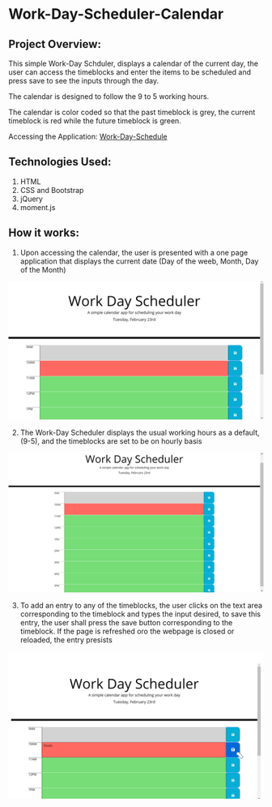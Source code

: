 # Work-Day-Scheduler-Calendar
## Project Overview:
This simple Work-Day Schduler, displays a calendar of the current day, the user can access the timeblocks and enter the items to be scheduled and press save to see the inputs through the day.

The calendar is designed to follow the 9 to 5 working hours. 

The calendar is color coded so that the past timeblock is grey, the current timeblock is red while the future timeblock is green.

Accessing the Application: [Work-Day-Schedule](https://nohaashraf85.github.io/Work-Day-Scheduler-Calendar/)

## Technologies Used:
1. HTML
2. CSS and Bootstrap
3. jQuery
4. moment.js

## How it works:
1. Upon accessing the calendar, the user is presented with a one page application that displays the current date (Day of the weeb, Month, Day of the Month)

![Homepage](./Assets/images/Homepage.png)

2. The Work-Day Scheduler displays the usual working hours as a default, (9-5), and the timeblocks are set to be on hourly basis

![ninetofiveworkday](./Assets/images/nineToFiveWorkDay.png)

3. To add an entry to any of the timeblocks, the user clicks on the text area corresponding to the timeblock and types the input desired, to save this entry, the user shall press the save button corresponding to the timeblock. If the page is refreshed oro the webpage is closed or reloaded, the entry presists

![currentTimeEntry](./Assets/images/currentTimeEntry.png)


